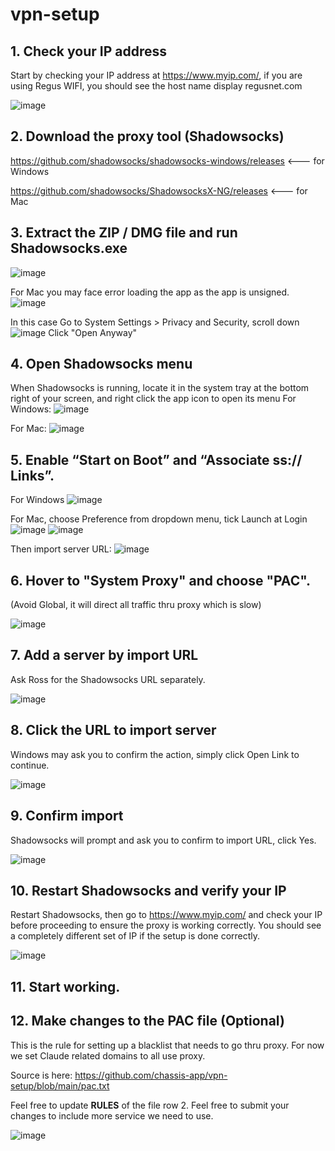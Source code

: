 # vpn-setup

## 1. Check your IP address
Start by checking your IP address at https://www.myip.com/, if you are using Regus WIFI, you should see the host name display regusnet.com

![image](https://github.com/user-attachments/assets/fb007113-c128-4c43-938a-ed5dfd5ba4ba)

## 2. Download the proxy tool (Shadowsocks)
https://github.com/shadowsocks/shadowsocks-windows/releases <--- for Windows

https://github.com/shadowsocks/ShadowsocksX-NG/releases <--- for Mac

## 3. Extract the ZIP / DMG file and run Shadowsocks.exe
![image](https://github.com/user-attachments/assets/b0bbd2cf-ce5d-497e-831d-a1486da02c68)

For Mac you may face error loading the app as the app is unsigned.
![image](https://github.com/user-attachments/assets/0430de74-9a80-4851-8b37-39af3963792d)

In this case Go to System Settings > Privacy and Security, scroll down
![image](https://github.com/user-attachments/assets/ea5f41ea-9fba-4c68-82a1-9de6613d0ec0)
Click "Open Anyway"

## 4. Open Shadowsocks menu
When Shadowsocks is running, locate it in the system tray at the bottom right of your screen, and right click the app icon to open its menu
For Windows:
![image](https://github.com/user-attachments/assets/93871f3a-81ed-4709-86c0-3cbbb0294700)

For Mac:
![image](https://github.com/user-attachments/assets/38af41f8-b5ef-46ca-adff-b7d4918ce33d)


## 5. Enable “Start on Boot” and “Associate ss:// Links”.
For Windows
![image](https://github.com/user-attachments/assets/6b85afbf-f1cc-4a9b-a43f-7889dbe4b6e6)

For Mac, choose Preference from dropdown menu, tick Launch at Login
![image](https://github.com/user-attachments/assets/8254e9df-8d7f-423d-b951-191b03ecba59)
![image](https://github.com/user-attachments/assets/0a062c86-c225-465a-a254-92655ef6f2d1)

Then import server URL:
![image](https://github.com/user-attachments/assets/2bda01ba-b81a-4939-89aa-50409651f197)



## 6. Hover to "System Proxy" and choose "PAC". 
(Avoid Global, it will direct all traffic thru proxy which is slow)

![image](https://github.com/user-attachments/assets/39c447f2-63b9-447c-8773-a910eef683f9)

## 7. Add a server by import URL
Ask Ross for the Shadowsocks URL separately.

![image](https://github.com/user-attachments/assets/18f17582-26c5-4f47-a867-eae1ce951809)

## 8. Click the URL to import server
Windows may ask you to confirm the action, simply click Open Link to continue.

![image](https://github.com/user-attachments/assets/3c1a04a6-9f2c-4def-b4a9-29a2306202dd)

## 9. Confirm import
Shadowsocks will prompt and ask you to confirm to import URL, click Yes.

![image](https://github.com/user-attachments/assets/4d6017c3-b931-44fb-96bd-caeb7db7bed5)

## 10. Restart Shadowsocks and verify your IP
Restart Shadowsocks, then go to https://www.myip.com/ and check your IP before proceeding to ensure the proxy is working correctly. You should see a completely different set of IP if the setup is done correctly.

![image](https://github.com/user-attachments/assets/5c3c523f-fdc6-4361-9948-b87b3aa6f7be)

## 11. Start working.

## 12. Make changes to the PAC file (Optional)
This is the rule for setting up a blacklist that needs to go thru proxy.  For now we set Claude related domains to all use proxy.

Source is here: https://github.com/chassis-app/vpn-setup/blob/main/pac.txt

Feel free to update **__RULES__** of the file row 2.  Feel free to submit your changes to include more service we need to use.

![image](https://github.com/user-attachments/assets/d818199a-5a8e-49eb-ade0-7b678cb1041e)
